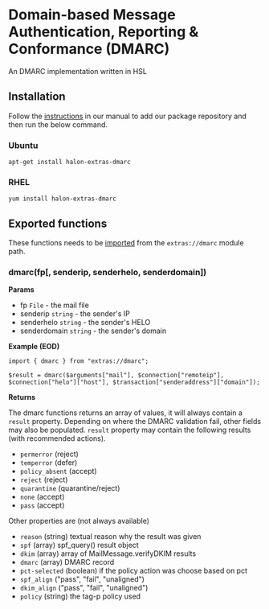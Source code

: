 # Domain-based Message Authentication, Reporting & Conformance (DMARC) 
An DMARC implementation written in HSL

## Installation

Follow the [instructions](https://docs.halon.io/manual/comp_install.html#installation) in our manual to add our package repository and then run the below command.

### Ubuntu

```
apt-get install halon-extras-dmarc
```

### RHEL

```
yum install halon-extras-dmarc
```

## Exported functions

These functions needs to be [imported](https://docs.halon.io/hsl/structures.html#import) from the `extras://dmarc` module path.

### dmarc(fp[, senderip, senderhelo, senderdomain])

**Params**

- fp `File` - the mail file
- senderip `string` - the sender's IP
- senderhelo `string` - the sender's HELO
- senderdomain `string` - the sender's domain

**Example (EOD)**

```
import { dmarc } from "extras://dmarc";

$result = dmarc($arguments["mail"], $connection["remoteip"], $connection["helo"]["host"], $transaction["senderaddress"]["domain"]);
```

**Returns**

The dmarc functions returns an array of values, it will always contain a ``result`` property. Depending on where the DMARC validation fail, other fields may also be populated. ``result`` property may contain the following results (with recommended actions).

* `permerror` (reject)
* `temperror` (defer)
* `policy_absent` (accept)
* `reject` (reject)
* `quarantine` (quarantine/reject)
* `none` (accept)
* `pass` (accept)

Other properties are (not always available)

* `reason` (string) textual reason why the result was given
* `spf` (array) spf_query() result object
* `dkim` (array) array of MailMessage.verifyDKIM results
* `dmarc` (array) DMARC record
* `pct-selected` (boolean) if the policy action was choose based on pct
* `spf_align` ("pass", "fail", "unaligned")
* `dkim_align` ("pass", "fail", "unaligned")
* `policy` (string) the tag-p policy used
